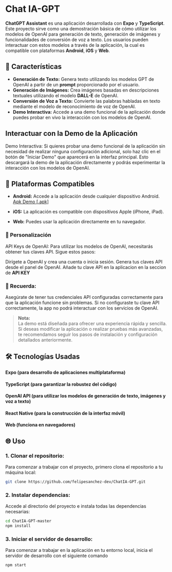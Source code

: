 # Chat IA-GPT

**ChatGPT Assistant** es una aplicación desarrollada con **Expo** y **TypeScript**. Este proyecto sirve como una demostración básica de cómo utilizar los modelos de OpenAI para generación de texto, generación de imágenes y funcionalidades de conversión de voz a texto. Los usuarios pueden interactuar con estos modelos a través de la aplicación, la cual es compatible con plataformas **Android**, **iOS** y **Web**.

## 🚀 Características

- **Generación de Texto:** Genera texto utilizando los modelos GPT de OpenAI a partir de un **prompt** proporcionado por el usuario.
- **Generación de Imágenes:** Crea imágenes basadas en descripciones textuales utilizando el modelo **DALL-E** de OpenAI.
- **Conversión de Voz a Texto:** Convierte las palabras habladas en texto mediante el modelo de reconocimiento de voz de OpenAI.
- **Demo Interactiva:** Accede a una demo funcional de la aplicación donde puedes probar en vivo la interacción con los modelos de OpenAI.

## Interactuar con la Demo de la Aplicación
Demo Interactiva: Si quieres probar una demo funcional de la aplicación sin necesidad de realizar ninguna configuración adicional, solo haz clic en el botón de "Iniciar Demo" que aparecerá en la interfaz principal. Esto descargará la demo de la aplicación directamente y podrás experimentar la interacción con los modelos de OpenAI.

## 📱 Plataformas Compatibles

- **Android:** Accede a la aplicación desde cualquier dispositivo Android.  
  [Apk Demo [.apk]](https://expo.dev/artifacts/eas/6vaEZKC7Cfsx8xATErykjk.apk)

- **iOS:** La aplicación es compatible con dispositivos Apple (iPhone, iPad).
- **Web:** Puedes usar la aplicación directamente en tu navegador.


### 🔧 Personalización
API Keys de OpenAI:
Para utilizar los modelos de OpenAI, necesitarás obtener tus claves API. Sigue estos pasos:

Dirígete a OpenAI y crea una cuenta o inicia sesión.
Genera tus claves API desde el panel de OpenAI.
Añade tu clave API en la aplicacion en la seccion de **API KEY**

### 🚨 Recuerda:
Asegúrate de tener tus credenciales API configuradas correctamente para que la aplicación funcione sin problemas. Si no configuraste tu clave API correctamente, la app no podrá interactuar con los servicios de OpenAI.

> **Nota:**  
> La demo está diseñada para ofrecer una experiencia rápida y sencilla. Si deseas modificar la aplicación o realizar pruebas más avanzadas, te recomendamos seguir los pasos de instalación y configuración detallados anteriormente.


## 🛠️ Tecnologías Usadas
#### **Expo** (para desarrollo de aplicaciones multiplataforma)
#### **TypeScript** (para garantizar la robustez del código)
#### **OpenAI API** (para utilizar los modelos de generación de texto, imágenes y voz a texto)
#### **React Native** (para la construcción de la interfaz móvil)
#### Web (funciona en navegadores)
## 🌐 Uso

### 1. Clonar el repositorio:

Para comenzar a trabajar con el proyecto, primero clona el repositorio a tu máquina local:

```bash
git clone https://github.com/felipesanchez-dev/ChatIA-GPT.git
```

### 2. Instalar dependencias:
Accede al directorio del proyecto e instala todas las dependencias necesarias:


```bash
cd ChatIA-GPT-master
npm install
```
### 3. Iniciar el servidor de desarrollo:
Para comenzar a trabajar en la aplicación en tu entorno local, inicia el servidor de desarrollo con el siguiente comando

```bash
npm start
```
